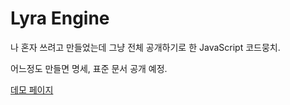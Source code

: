 # Lyra Engine
나 혼자 쓰려고 만들었는데 그냥 전체 공개하기로 한 JavaScript 코드뭉치.

어느정도 만들면 명세, 표준 문서 공개 예정.

[데모 페이지](https://acherium.github.io/lyra-engine)